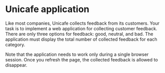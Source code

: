 # Unicafe application
Like most companies, Unicafe collects feedback from its customers. Your task is to implement a web application for collecting customer feedback. There are only three options for feedback: good, neutral, and bad. The application must display the total number of collected feedback for each category.

Note that the application needs to work only during a single browser session. Once you refresh the page, the collected feedback is allowed to disappear.